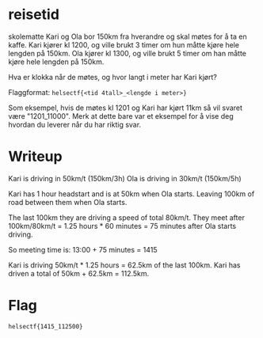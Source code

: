 # reisetid

skolematte
Kari og Ola bor 150km fra hverandre og skal møtes for å ta en kaffe. Kari kjører kl 1200, og ville brukt 3 timer om hun måtte kjøre hele lengden på 150km. Ola kjører kl 1300, og ville brukt 5 timer om han måtte kjøre hele lengden på 150km.

Hva er klokka når de møtes, og hvor langt i meter har Kari kjørt?

Flaggformat: `helsectf{<tid 4tall>_<lengde i meter>}`

Som eksempel, hvis de møtes kl 1201 og Kari har kjørt 11km så vil svaret være "1201_11000". Merk at dette bare var et eksempel for å vise deg hvordan du leverer når du har riktig svar.

# Writeup

Kari is driving in 50km/t (150km/3h)
Ola is driving in 30km/t (150km/5h)

Kari has 1 hour headstart and is at 50km when Ola starts. Leaving 100km of road between them when Ola starts.

The last 100km they are driving a speed of total 80km/t. 
They meet after 100km/80km/t = 1.25 hours * 60 minutes = 75 minutes after Ola starts driving.

So meeting time is: 13:00 + 75 minutes = 1415

Kari is driving 50km/t * 1.25 hours = 62.5km of the last 100km.
Kari has driven a total of 50km + 62.5km = 112.5km.

# Flag

```
helsectf{1415_112500}
```